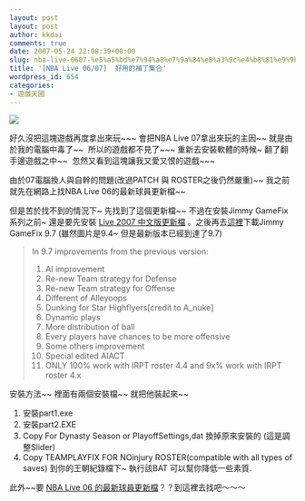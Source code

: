 ```yaml
---
layout: post
layout: post
author: kkdai
comments: true
date: 2007-05-24 22:08:39+00:00
slug: nba-live-0607-%e5%a5%bd%e7%94%a8%e7%9a%84%e8%a3%9c%e4%b8%81%e9%9b%86%e5%90%88
title: '[NBA Live 06/07]  好用的補丁集合'
wordpress_id: 654
categories:
- 遊戲天國
---
```


![](http://sd.cnnbalive.com/jimmy.jpg)

好久沒把這塊遊戲再度拿出來玩~~~ 會把NBA Live 07拿出來玩的主因~~ 就是由於我的電腦中毒了~~  所以的遊戲都不見了~~~ 重新去安裝軟體的時候~ 翻了翻手邊遊戲之中~~  忽然又看到這塊讓我又愛又恨的遊戲~~~

由於07電腦換人與自幹的問題(改過PATCH 與 ROSTER之後仍然嚴重)~~ 我之前就先在網路上找NBA Live 06的最新球員更新檔~~  

但是苦於找不到的情況下~ 先找到了這個更新檔~~ 不過在安裝Jimmy GameFix 系列之前~ 還是要先安裝 [Live 2007 中文版更新檔](http://www.ea.com.tw/Files/Files_Info.aspx?ID=814) 。之後再去[這裡](http://www.nbaliveforums.com/ftopic42117.php)下載Jimmy GameFix 9.7 (雖然圖片是9.4~ 但是最新版本已經到達了9.7)

<blockquote>In 9.7 improvements from the previous version:   
  
1. AI improvement   
2. Re-new Team strategy for Defense   
3. Re-new Team strategy for Offense   
4. Different of Alleyoops   
5. Dunking for Star Highflyers[credit to A_nuke]   
6. Dynamic plays   
7. More distribution of ball   
8. Every players have chances to be more offensive   
9. Some others improvement   
10. Special edited AIACT   
11. ONLY 100% work with IRPT roster 4.4 and 9x% work with IRPT roster 4.x
> 
> </blockquote>

安裝方法~~ 裡面有兩個安裝檔~~ 就把他裝起來~~

  1. 安裝part1.exe
  2. 安裝part2.EXE
  3. Copy For Dynasty Season or PlayoffSettings,dat 換掉原來安裝的 (這是調整Slider)
  4. Copy TEAMPLAYFIX FOR NOinjury ROSTER(compatible with all types of saves) 到你的王朝紀錄檔下~ 執行該BAT 可以幫你降低一些素質.

此外~~要 [NBA Live 06 的最新球員更新檔](http://www.17nba.com/bbs/read.php?tid=194432)？？到這裡去找吧～～～
